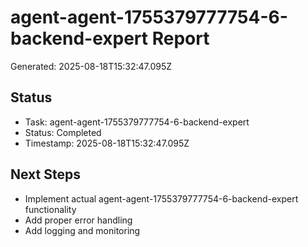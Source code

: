 # agent-agent-1755379777754-6-backend-expert Report

Generated: 2025-08-18T15:32:47.095Z

## Status
- Task: agent-agent-1755379777754-6-backend-expert
- Status: Completed
- Timestamp: 2025-08-18T15:32:47.095Z

## Next Steps
- Implement actual agent-agent-1755379777754-6-backend-expert functionality
- Add proper error handling
- Add logging and monitoring
